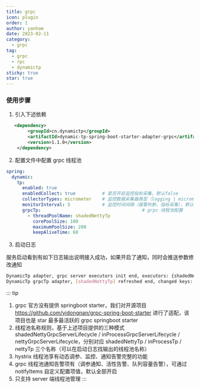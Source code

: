 ```yaml
---
title: grpc
icon: plugin
order: 1
author: yanhom
date: 2023-02-11
category:
  - grpc
tag:
  - grpc
  - rpc
  - dynamictp
sticky: true
star: true
---
```


### 使用步骤

1. 引入下述依赖

```xml
   <dependency>
        <groupId>cn.dynamictp</groupId>
        <artifactId>dynamic-tp-spring-boot-starter-adapter-grpc</artifactId>
        <version>1.1.0</version>
    </dependency>
```

2. 配置文件中配置 grpc 线程池

```yaml
spring:
  dynamic:
    tp:
      enabled: true
      enabledCollect: true          # 是否开启监控指标采集，默认false
      collectorTypes: micrometer    # 监控数据采集器类型（logging | micrometer | internal_logging），默认micrometer
      monitorInterval: 5            # 监控时间间隔（报警判断、指标采集），默认5s
      grpcTp:                                      # grpc 线程池配置
        - threadPoolName: shadedNettyTp
          corePoolSize: 100
          maximumPoolSize: 200
          keepAliveTime: 60
```

3. 启动日志

服务启动看到有如下日志输出说明接入成功，如果开启了通知，同时会推送参数修改通知

```bash
DynamicTp adapter, grpc server executors init end, executors: {shadedNettyTp=ExecutorWrapper(threadPoolName=shadedNettyTp, executor=java.util.concurrent.ThreadPoolExecutor@176b7d8[Running, pool size = 0, active threads = 0, queued tasks = 0, completed tasks = 0], threadPoolAliasName=null, notifyItems=[NotifyItem(platforms=null, enabled=true, type=liveness, threshold=70, interval=120, clusterLimit=1), NotifyItem(platforms=null, enabled=true, type=change, threshold=0, interval=1, clusterLimit=1), NotifyItem(platforms=null, enabled=true, type=capacity, threshold=70, interval=120, clusterLimit=1)], notifyEnabled=true), inProcessTp=ExecutorWrapper(threadPoolName=inProcessTp, executor=java.util.concurrent.ThreadPoolExecutor@176b7d8[Running, pool size = 0, active threads = 0, queued tasks = 0, completed tasks = 0], threadPoolAliasName=null, notifyItems=[NotifyItem(platforms=null, enabled=true, type=liveness, threshold=70, interval=120, clusterLimit=1), NotifyItem(platforms=null, enabled=true, type=change, threshold=0, interval=1, clusterLimit=1), NotifyItem(platforms=null, enabled=true, type=capacity, threshold=70, interval=120, clusterLimit=1)], notifyEnabled=true)}
DynamicTp grpcTp adapter, [shadedNettyTp] refreshed end, changed keys: [corePoolSize, maxPoolSize], corePoolSize: [0 => 100], maxPoolSize: [2147483647 => 200], keepAliveTime: [60 => 60]
```

::: tip

1. grpc 官方没有提供 springboot starter，我们对开源项目 https://github.com/yidongnan/grpc-spring-boot-starter 进行了适配，该项目也是 star 最多最活跃的 grpc springboot starter
2. 线程池名称规则，基于上述项目提供的三种模式 shadedNettyGrpcServerLifecycle / inProcessGrpcServerLifecycle / nettyGrpcServerLifecycle，分别对应 shadedNettyTp / inProcessTp / nettyTp 三个名称（可以在启动日志找输出的线程池名称）
3. hystrix 线程池享有动态调参、监控、通知告警完整的功能
4. grpc 线程池通知告警项有（调参通知、活性告警、队列容量告警），可通过 notifyItems 自定义配置项值，默认全部开启
5. 只支持 server 端线程池管理
:::